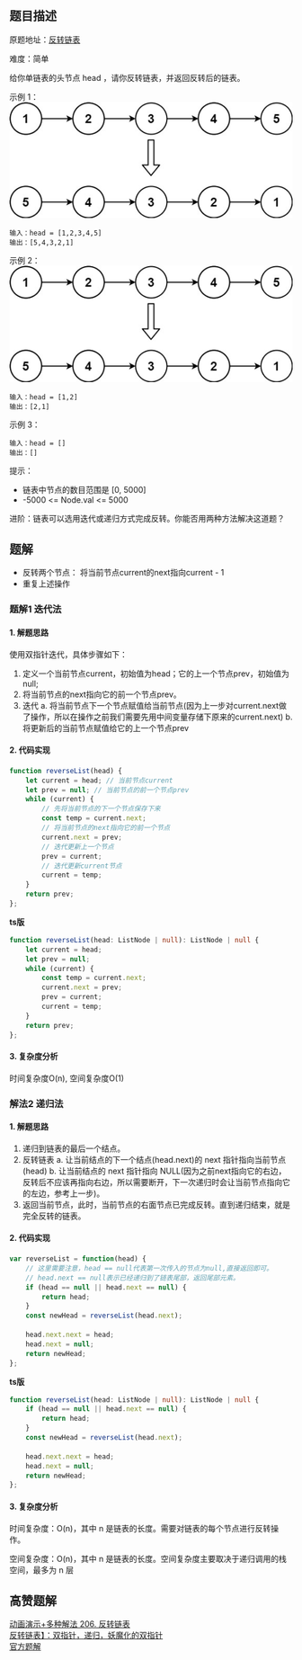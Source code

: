## 题目描述

原题地址：[反转链表](https://leetcode-cn.com/problems/reverse-linked-list/)

难度：简单

给你单链表的头节点 head ，请你反转链表，并返回反转后的链表。

示例 1：
![](../img/rev1ex1.jpeg)
```
输入：head = [1,2,3,4,5]
输出：[5,4,3,2,1]
```

示例 2：
![](../img/rev1ex1.jpeg)
```
输入：head = [1,2]
输出：[2,1]
```
示例 3：
```
输入：head = []
输出：[]
```

提示：
- 链表中节点的数目范围是 [0, 5000]
- -5000 <= Node.val <= 5000
 

进阶：链表可以选用迭代或递归方式完成反转。你能否用两种方法解决这道题？

## 题解
- 反转两个节点： 将当前节点current的next指向current - 1
- 重复上述操作

### 题解1 迭代法
#### 1. 解题思路
使用双指针迭代，具体步骤如下：
1. 定义一个当前节点current，初始值为head；它的上一个节点prev，初始值为null;
2. 将当前节点的next指向它的前一个节点prev。
3. 迭代
    a. 将当前节点下一个节点赋值给当前节点(因为上一步对current.next做了操作，所以在操作之前我们需要先用中间变量存储下原来的current.next)
    b. 将更新后的当前节点赋值给它的上一个节点prev

#### 2. 代码实现
```js
function reverseList(head) {
    let current = head; // 当前节点current
    let prev = null; // 当前节点的前一个节点prev
    while (current) {
        // 先将当前节点的下一个节点保存下来
        const temp = current.next;
        // 将当前节点的next指向它的前一个节点
        current.next = prev;
        // 迭代更新上一个节点
        prev = current;
        // 迭代更新current节点
        current = temp;
    }
    return prev;
};
```

**ts版**
```ts
function reverseList(head: ListNode | null): ListNode | null {
    let current = head;
    let prev = null;
    while (current) {
        const temp = current.next;
        current.next = prev;
        prev = current;
        current = temp;
    }
    return prev;
};
```

#### 3. 复杂度分析
时间复杂度O(n), 空间复杂度O(1)

### 解法2 递归法

#### 1. 解题思路
1. 递归到链表的最后一个结点。
2. 反转链表
    a. 让当前结点的下一个结点(head.next)的 next 指针指向当前节点(head)
    b. 让当前结点的 next 指针指向 NULL(因为之前next指向它的右边，反转后不应该再指向右边，所以需要断开，下一次递归时会让当前节点指向它的左边，参考上一步)。
3. 返回当前节点，此时，当前节点的右面节点已完成反转。直到递归结束，就是完全反转的链表。

#### 2. 代码实现
```js
var reverseList = function(head) {
    // 这里需要注意，head == null代表第一次传入的节点为null,直接返回即可。
    // head.next == null表示已经递归到了链表尾部，返回尾部元素。
    if (head == null || head.next == null) {
        return head;
    }
    const newHead = reverseList(head.next);

    head.next.next = head;
    head.next = null;
    return newHead;
};
```

**ts版**
```ts
function reverseList(head: ListNode | null): ListNode | null {
    if (head == null || head.next == null) {
        return head;
    }
    const newHead = reverseList(head.next);

    head.next.next = head;
    head.next = null;
    return newHead;
};
```

#### 3. 复杂度分析
时间复杂度：O(n)，其中 n 是链表的长度。需要对链表的每个节点进行反转操作。

空间复杂度：O(n)，其中 n 是链表的长度。空间复杂度主要取决于递归调用的栈空间，最多为 n 层

## 高赞题解
[动画演示+多种解法 206. 反转链表](https://leetcode-cn.com/problems/reverse-linked-list/solution/dong-hua-yan-shi-206-fan-zhuan-lian-biao-by-user74/)  
[反转链表】：双指针，递归，妖魔化的双指针](https://leetcode-cn.com/problems/reverse-linked-list/solution/fan-zhuan-lian-biao-shuang-zhi-zhen-di-gui-yao-mo-/)  
[官方题解](https://leetcode-cn.com/problems/reverse-linked-list/solution/fan-zhuan-lian-biao-by-leetcode-solution-d1k2/)  